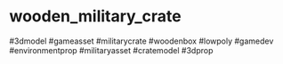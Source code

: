 # wooden_military_crate
#3dmodel #gameasset #militarycrate #woodenbox #lowpoly #gamedev #environmentprop #militaryasset #cratemodel #3dprop
